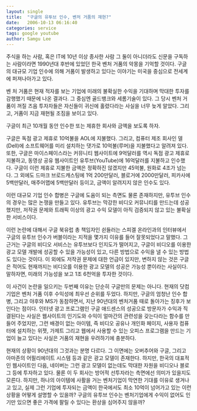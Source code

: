 ```yaml
---
layout: single
title:  "구글의 유투브 인수, 벤처 거품의 재현?"
date:   2006-10-13 06:16:40
categories: service
tags: google youtube
author: Samgu Lee
---
```

주식을 하는 사람, 혹은 IT에 10년 이상 종사한 사람 그 둘이 아니더라도 신문을 구독하는 사람이라면 1990년대 후반에 있었던 한국 벤처 거품의 악몽을 기억할 것이다. 구글의 대규모 기업 인수에 의해 거품이 발생하고 있다는 이야기는 미국을 중심으로 전세계에 퍼져나아가고 있다.

벤 처 거품은 현재 적자를 보는 기업에 미래의 불확실한 수익을 기대하며 막대한 투자를 감행했기 때문에 나온 결과다. 그 중심엔 골드뱅크와 세롬기술이 있다. 그 당시 벤처 거품이 꺼질 즈음 투자자들은 자신들이 귀신에 홀렸다라는 사실을 너무 늦게 알았다. 그리고, 거품이 지금 재현될 조짐을 보이고 있다.

구글이 최근 10개월 동안 인수한 또는 제휴한 회사와 금액을 보도록 하자.

구글은 독점 광고 제휴로 10억불을 AOL에 지불했다. 그리고, 컴퓨터 제조 회사인 델(Dell)에 소프트웨어를 미리 설치하는 댓가로 10억불(루머)을 지불했다고 알려져 있다. 또한, 구글은 마이스페이스라는 커뮤니티 웹사이트에 9억달러를 역시 독점 광고 제휴로 지불하고, 동영상 공유 웹사이트인 유투브(YouTube)에 16억달러를 지불하고 인수했다. 구글이 이런 제휴로 지불한 금액은 정확하진 않겠지만 45억불, 원화로 4조가 넘는다. 그 외에도 드마크 브로드캐스팅에 1억 200만달러, 블로거에 2000만달러, 피카사에 5백만달러, 매주어맵에 5백만달러 등이고, 금액이 알려지지 않은 인수도 있다.

이런 대규모 기업 인수 합병은 구글에 도움이 되는 측면도 물론 존재하지만, 유투브 인수의 경우는 많은 논쟁을 만들고 있다. 유투브는 막강한 비디오 커뮤니티를 만드는데 성공했지만, 저작권 문제와 트래픽 이상의 광고 수익 모델이 아직 검증되지 않고 있는 불확실한 서비스이다.

이런 논란에 대해서 구글 북유럽 총 책임자인 쉰들러는 스피겔 온라인과의 인터뷰에서 구글의 유투브 인수가 버블이라는 지적을 몇가지 이유를 들어 잘못되었다고 말했다. 그 근거는 구글의 비디오 서비스는 유투브보다 인지도가 떨어지고, 구글이 비디오를 이용한 광고 모델 개발에 성공할 수 있을 가능성이 있고, 다른 방법으로 수익을 낼 수 있는 방법도 있다는 것이다. 이 외에도 저작권 문제에 대한 언급이 있지만, 변하지 않는 것은 구글은 적어도 현재까지는 비디오를 이용한 광고 모델의 성공은 가능성 뿐이라는 사실이다. 말하자면, 미래의 가능성을 보고 1조 6천억을 투자한 것이다.

이 사건이 논란을 일으키는 두번째 이유는 단순히 구글만의 문제는 아니다. 현재의 닷컴기업은 벤처 거품 이후 수익성에 최우선 순위를 두었다. 하지만, 구글의 엄청난 인수 합병, 그리고 야후와 MS가 동참하면서, 지난 90년대의 벤처거품 때로 돌아가는 징후가 보인다는 점이다. 인터넷 광고 프로그램인 구글 애드센스의 성공으로 방문자가 수익과 직결된다는 사실은 웹사이트의 인기도와 수익이 얼마간의 관련성을 갖는다라는 함수를 만들어 주었지만, 그런 배경이 없는 아이템, 즉 비디오 공유나 개인화 페이지, 사용자 컴퓨터에 설치하는 위젯, 가제트 그리고 웹에서 사용할 수 있는 오피스 프로그램을 만드는 기업이 늘고 있다는 사실은 거품의 재현을 우려하기에 충분하다.

현재의 상황이 90년대의 그것과는 분명 다르다. 그 이면에는 오버추어와 구글, 그리고 아마존의 어필리에이트 시스템 등과 같은 광고 모델이 존재한다. 하지만, 한국의 대표적인 웹사이트인 다음, 네이버는 그런 광고 모델이 없는데도 막대한 자원을 비디오나 블로그 등에 투자하고 있다. 물론 이 두 회사는 방어적 선투자라는 측면에선 의미가 있을지도 모른다. 하지만, 하나의 아이템에 사활을 거는 벤처기업이 막연한 기대를 이유로 생겨나고 있고, 실제 그런 기업에 투자되는 금액이 한국에서도 최소 10억이 넘어가고 있는 이런 상황을 어떻게 설명할 수 있을까? 구글의 유투브 인수는 벤처기업에게 수익이 없어도 인기만 있으면 좋은 가격에 팔릴 수 있다는 환상을 심어주지 않을까?
